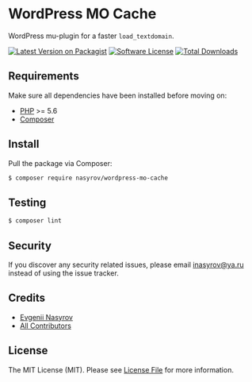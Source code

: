 # WordPress MO Cache

WordPress mu-plugin for a faster `load_textdomain`.

[![Latest Version on Packagist][ico-version]][link-packagist]
[![Software License][ico-license]](LICENSE.md)
[![Total Downloads][ico-downloads]][link-downloads]

## Requirements

Make sure all dependencies have been installed before moving on:

* [PHP](http://php.net/manual/en/install.php) >= 5.6
* [Composer](https://getcomposer.org/download/)

## Install

Pull the package via Composer:

``` bash
$ composer require nasyrov/wordpress-mo-cache
```

## Testing

``` bash
$ composer lint
```

## Security

If you discover any security related issues, please email inasyrov@ya.ru instead of using the issue tracker.

## Credits

- [Evgenii Nasyrov][link-author]
- [All Contributors][link-contributors]

## License

The MIT License (MIT). Please see [License File](LICENSE.md) for more information.

[ico-version]: https://img.shields.io/packagist/v/nasyrov/wordpress-mo-cache.svg?style=flat-square
[ico-license]: https://img.shields.io/badge/license-MIT-brightgreen.svg?style=flat-square
[ico-downloads]: https://img.shields.io/packagist/dt/nasyrov/wordpress-mo-cache.svg?style=flat-square

[link-packagist]: https://packagist.org/packages/nasyrov/wordpress-mo-cache
[link-downloads]: https://packagist.org/packages/nasyrov/wordpress-mo-cache
[link-author]: https://github.com/nasyrov
[link-contributors]: ../../contributors
